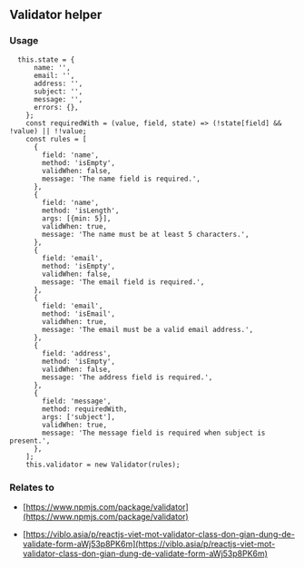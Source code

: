 ## Validator helper

### Usage

```
  this.state = {
      name: '',
      email: '',
      address: '',
      subject: '',
      message: '',
      errors: {},
    };
    const requiredWith = (value, field, state) => (!state[field] && !value) || !!value;
    const rules = [
      {
        field: 'name',
        method: 'isEmpty',
        validWhen: false,
        message: 'The name field is required.',
      },
      {
        field: 'name',
        method: 'isLength',
        args: [{min: 5}],
        validWhen: true,
        message: 'The name must be at least 5 characters.',
      },
      {
        field: 'email',
        method: 'isEmpty',
        validWhen: false,
        message: 'The email field is required.',
      },
      {
        field: 'email',
        method: 'isEmail',
        validWhen: true,
        message: 'The email must be a valid email address.',
      },
      {
        field: 'address',
        method: 'isEmpty',
        validWhen: false,
        message: 'The address field is required.',
      },
      {
        field: 'message',
        method: requiredWith,
        args: ['subject'],
        validWhen: true,
        message: 'The message field is required when subject is present.',
      },
    ];
    this.validator = new Validator(rules);
```

### Relates to

- [https://www.npmjs.com/package/validator](https://www.npmjs.com/package/validator)

- [https://viblo.asia/p/reactjs-viet-mot-validator-class-don-gian-dung-de-validate-form-aWj53p8PK6m](https://viblo.asia/p/reactjs-viet-mot-validator-class-don-gian-dung-de-validate-form-aWj53p8PK6m)
